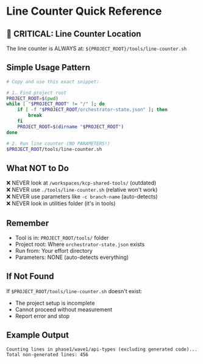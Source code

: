 # Line Counter Quick Reference

## 🚨 CRITICAL: Line Counter Location

The line counter is ALWAYS at: `${PROJECT_ROOT}/tools/line-counter.sh`

## Simple Usage Pattern

```bash
# Copy and use this exact snippet:

# 1. Find project root
PROJECT_ROOT=$(pwd)
while [ "$PROJECT_ROOT" != "/" ]; do
    if [ -f "$PROJECT_ROOT/orchestrator-state.json" ]; then
        break
    fi
    PROJECT_ROOT=$(dirname "$PROJECT_ROOT")
done

# 2. Run line counter (NO PARAMETERS!)
$PROJECT_ROOT/tools/line-counter.sh
```

## What NOT to Do

❌ NEVER look at `/workspaces/kcp-shared-tools/` (outdated)  
❌ NEVER use `./tools/line-counter.sh` (relative won't work)  
❌ NEVER use parameters like `-c branch-name` (auto-detects)  
❌ NEVER look in utilities folder (it's in tools)  

## Remember

- Tool is in: `PROJECT_ROOT/tools/` folder
- Project root: Where `orchestrator-state.json` exists
- Run from: Your effort directory
- Parameters: NONE (auto-detects everything)

## If Not Found

If `$PROJECT_ROOT/tools/line-counter.sh` doesn't exist:
- The project setup is incomplete
- Cannot proceed without measurement
- Report error and stop

## Example Output

```
Counting lines in phase1/wave1/api-types (excluding generated code)...
Total non-generated lines: 456
```